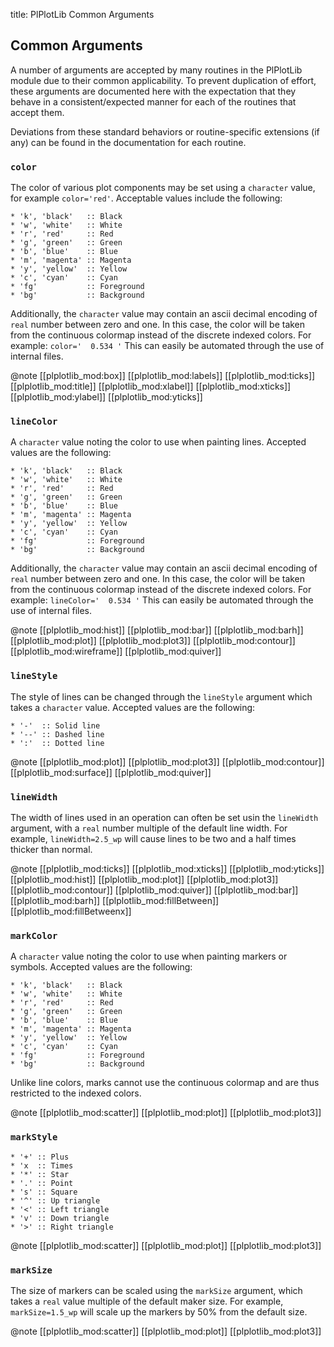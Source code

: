 title: PlPlotLib Common Arguments

Common Arguments
----------------

A number of arguments are accepted by many routines in the PlPlotLib 
module due to their common applicability. To prevent duplication of 
effort, these arguments are documented here with the expectation that 
they behave in a consistent/expected manner for each of the routines 
that accept them.

Deviations from these standard behaviors or routine-specific extensions 
(if any) can be found in the documentation for each routine.

### `color`

The color of various plot components may be set using a `character` value,
for example `color='red'`. Acceptable values include the following:

	* 'k', 'black'   :: Black
	* 'w', 'white'   :: White
	* 'r', 'red'     :: Red
	* 'g', 'green'   :: Green
	* 'b', 'blue'    :: Blue
	* 'm', 'magenta' :: Magenta
	* 'y', 'yellow'  :: Yellow
	* 'c', 'cyan'    :: Cyan
	* 'fg'           :: Foreground
	* 'bg'           :: Background

Additionally, the `character` value may contain an ascii decimal encoding of
`real` number between zero and one.
In this case, the color will be taken from the continuous colormap instead
of the discrete indexed colors. For example: `color='  0.534 '` This can
easily be automated through the use of internal files.

@note
[[plplotlib_mod:box]]
[[plplotlib_mod:labels]]
[[plplotlib_mod:ticks]]
[[plplotlib_mod:title]]
[[plplotlib_mod:xlabel]]
[[plplotlib_mod:xticks]]
[[plplotlib_mod:ylabel]]
[[plplotlib_mod:yticks]]

### `lineColor`

A `character` value noting the color to use when painting lines.
Accepted values are the following:

	* 'k', 'black'   :: Black
	* 'w', 'white'   :: White
	* 'r', 'red'     :: Red
	* 'g', 'green'   :: Green
	* 'b', 'blue'    :: Blue
	* 'm', 'magenta' :: Magenta
	* 'y', 'yellow'  :: Yellow
	* 'c', 'cyan'    :: Cyan
	* 'fg'           :: Foreground
	* 'bg'           :: Background

Additionally, the `character` value may contain an ascii decimal encoding of
`real` number between zero and one.
In this case, the color will be taken from the continuous colormap instead
of the discrete indexed colors. For example: `lineColor='  0.534 '` This can
easily be automated through the use of internal files.

@note
[[plplotlib_mod:hist]]
[[plplotlib_mod:bar]]
[[plplotlib_mod:barh]]
[[plplotlib_mod:plot]]
[[plplotlib_mod:plot3]]
[[plplotlib_mod:contour]]
[[plplotlib_mod:wireframe]]
[[plplotlib_mod:quiver]]

### `lineStyle`

The style of lines can be changed through the `lineStyle` argument which takes
a `character` value. Accepted values are the following:

	* '-'  :: Solid line
	* '--' :: Dashed line
	* ':'  :: Dotted line

@note
[[plplotlib_mod:plot]]
[[plplotlib_mod:plot3]]
[[plplotlib_mod:contour]]
[[plplotlib_mod:surface]]
[[plplotlib_mod:quiver]]

### `lineWidth`

The width of lines used in an operation can often be set usin the `lineWidth`
argument, with a `real` number multiple of the default line width. For example,
`lineWidth=2.5_wp` will cause lines to be two and a half times thicker than
normal.

@note
[[plplotlib_mod:ticks]]
[[plplotlib_mod:xticks]]
[[plplotlib_mod:yticks]]
[[plplotlib_mod:hist]]
[[plplotlib_mod:plot]]
[[plplotlib_mod:plot3]]
[[plplotlib_mod:contour]]
[[plplotlib_mod:quiver]]
[[plplotlib_mod:bar]]
[[plplotlib_mod:barh]]
[[plplotlib_mod:fillBetween]]
[[plplotlib_mod:fillBetweenx]]

### `markColor`

A `character` value noting the color to use when painting markers or symbols.
Accepted values are the following:

	* 'k', 'black'   :: Black
	* 'w', 'white'   :: White
	* 'r', 'red'     :: Red
	* 'g', 'green'   :: Green
	* 'b', 'blue'    :: Blue
	* 'm', 'magenta' :: Magenta
	* 'y', 'yellow'  :: Yellow
	* 'c', 'cyan'    :: Cyan
	* 'fg'           :: Foreground
	* 'bg'           :: Background

Unlike line colors, marks cannot use the continuous colormap and are thus
restricted to the indexed colors.

@note
[[plplotlib_mod:scatter]]
[[plplotlib_mod:plot]]
[[plplotlib_mod:plot3]]

### `markStyle`

	* '+' :: Plus
	* 'x  :: Times
	* '*' :: Star
	* '.' :: Point
	* 's' :: Square
	* '^' :: Up triangle
	* '<' :: Left triangle
	* 'v' :: Down triangle
	* '>' :: Right triangle

@note
[[plplotlib_mod:scatter]]
[[plplotlib_mod:plot]]
[[plplotlib_mod:plot3]]

### `markSize`

The size of markers can be scaled using the `markSize` argument, which takes
a `real` value multiple of the default maker size. For example, `markSize=1.5_wp`
will scale up the markers by 50% from the default size.

@note
[[plplotlib_mod:scatter]]
[[plplotlib_mod:plot]]
[[plplotlib_mod:plot3]]
